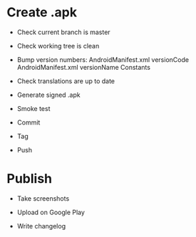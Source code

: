 # Create .apk

- Check current branch is master

- Check working tree is clean

- Bump version numbers:
    AndroidManifest.xml versionCode
    AndroidManifest.xml versionName
    Constants

- Check translations are up to date

- Generate signed .apk

- Smoke test

- Commit

- Tag

- Push

# Publish

- Take screenshots

- Upload on Google Play

- Write changelog

